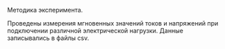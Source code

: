 Методика эксперимента.


Проведены измерения мгновенных значений токов и напряжений при подключении различной электрической нагрузки. Данные записывались в файлы csv.
